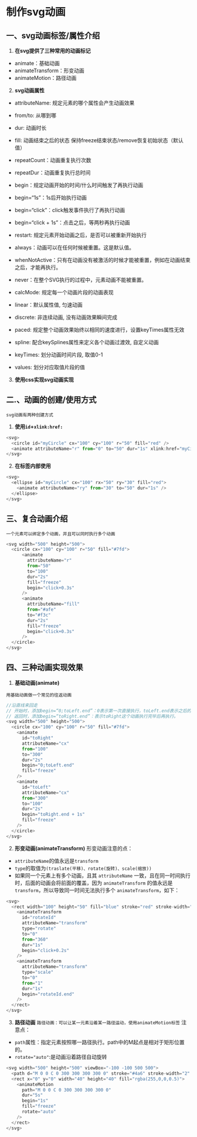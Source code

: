 # 制作svg动画

## 一、svg动画标签/属性介绍
1. **在svg提供了三种常用的动画标记**

- animate：基础动画
- animateTransform：形变动画
- animateMotion：路径动画

2. **svg动画属性**
- attributeName: 规定元素的哪个属性会产生动画效果
- from/to: 从哪到哪
- dur: 动画时长
- fill: 动画结束之后的状态 保持freeze结束状态/remove恢复初始状态（默认值）

- repeatCount：动画重复执行次数
- repeatDur：动画重复执行总时间
- begin：规定动画开始的时间/什么时间触发了再执行动画
- begin=“1s”：1s后开始执行动画
- begin=“click”：click触发事件执行了再执行动画
- begin=“click + 1s”：点击之后，等两秒再执行动画
- restart: 规定元素开始动画之后，是否可以被重新开始执行
- always：动画可以在任何时候被重置。这是默认值。
- whenNotActive：只有在动画没有被激活的时候才能被重置，例如在动画结束之后，才能再执行。
- never：在整个SVG执行的过程中，元素动画不能被重置。
- calcMode: 规定每一个动画片段的动画表现
- linear：默认属性值, 匀速动画
- discrete: 非连续动画, 没有动画效果瞬间完成
- paced: 规定整个动画效果始终以相同的速度进行，设置keyTimes属性无效
- spline: 配合keySplines属性来定义各个动画过渡效, 自定义动画
- keyTimes: 划分动画时间片段, 取值0-1
- values: 划分对应取值片段的值

3. **使用css实现svg动画实现**
## 二.、动画的创建/使用方式
`svg动画有两种创建方式`
1. **使用`id`+`xlink:href:`**
```js
<svg>
  <circle id="myCircle" cx="100" cy="100" r="50" fill="red" />
  <animate attributeName="r" from="0" to="50" dur="1s" xlink:href="myCircle" />
</svg>
```
<showRun>
  <template #svgCode>
    <svg>
      <circle id="myCircle" cx="100" cy="100" r="50" fill="red" />
      <animate attributeName="r" from="0" to="50" dur="1s" xlink:href="#myCircle" />
    </svg>
  </template>
</showRun>

2. **在标签内部使用**
```js
<svg>
  <ellipse id="myCircle" cx="100" rx="50" ry="30" fill="red">
    <animate attributeName="ry" from="30" to="50" dur="1s" />
  </ellipse>
</svg>
```


## 三、复合动画介绍
`一个元素可以绑定多个动画，并且可以同时执行多个动画`
```js
<svg width="500" height="500">
  <circle cx="100" cy="100" r="50" fill="#7fd">
      <animate
        attributeName="r"
        from="50"
        to="100"
        dur="2s"
        fill="freeze"
        begin="click+0.3s"
      />
      <animate
        attributeName="fill"
        from="#afe"
        to="#f3c"
        dur="2s"
        fill="freeze"
        begin="click+0.3s"
      />
  </circle>
</svg>
```
<showRun>
  <template #svgCode>
    <div>点一下👇</div>
    <svg width="500" height="500">    
      <circle cx="100" cy="100" r="50" fill="#7fd">
          <animate
            attributeName="r"
            from="50"
            to="100"
            dur="2s"
            fill="freeze"
            begin="click+0.3s"
          />
          <animate
            attributeName="fill"
            from="#afe"
            to="#f3c"
            dur="2s"
            fill="freeze"
            begin="click+0.3s"
          />
      </circle>
    </svg>
  </template>
</showRun>

## 四、三种动画实现效果
1. **基础动画(animate)**

`用基础动画做一个常见的往返动画`
```js
//沿直线来回走
// 开始时，添加begin=“0;toLeft.end”：0表示第一次直接执行，toLeft.end表示之后的每一次toLeft这个动画执行完毕后再执行。
// 返回时，添加begin=“toRight.end”：表示toRight这个动画执行完毕后再执行。
<svg width="500" height="500">
  <circle cx="100" cy="100" r="50" fill="#7fd">
    <animate
      id="toRight"
      attributeName="cx"
      from="100"
      to="300"
      dur="2s"
      begin="0;toLeft.end"
      fill="freeze"
    />
    <animate
      id="toLeft"
      attributeName="cx"
      from="300"
      to="100"
      dur="2s"
      begin="toRight.end + 1s"
      fill="freeze"
    />
  </circle>
</svg>
```
<showRun>
  <template #svgCode>
    <svg width="500" height="500">
      <circle cx="100" cy="100" r="50" fill="#7fd">
        <animate
          id="toRight"
          attributeName="cx"
          from="100"
          to="300"
          dur="2s"
          begin="0;toLeft.end"
          fill="freeze"
        />
        <animate
          id="toLeft"
          attributeName="cx"
          from="300"
          to="100"
          dur="2s"
          begin="toRight.end"
          fill="freeze"
        />
      </circle>
    </svg>
  </template>
</showRun>

2. **形变动画(animateTransform)**
形变动画注意的点：
- `attributeName`的值永远是`transform`
- `type`的取值为`(traslate(平移)、rotate(旋转)、scale(缩放))`
- 如果同一个元素上有多个动画，且其 `attributeName` 一致，且在同一时间执行时，后面的动画会将前面的覆盖，因为 `animateTransform` 的值永远是`transform`，所以导致同一时间无法执行多个 `animateTransform`，如下：
```js
<svg>
  <rect width="100" height="50" fill="blue" stroke="red" stroke-width="4">
    <animateTransform
      id="rotateId"
      attributeName="transform"
      type="rotate"
      to="0"
      from="360"
      dur="1s"
      begin="click+0.2s"
    />
    <animateTransform
      attributeName="transform"
      type="scale"
      to="0"
      from="1"
      dur="1s"
      begin="rotateId.end"
    />
  </rect>
</svg>
```

<showRun>
  <template #svgCode>
    <svg>
      <rect width="100" height="50" fill="blue" stroke="red" stroke-width="4">
        <animateTransform
          id="scaleId"
          attributeName="transform"
          type="scale"
          from="0"
          to="1"
          dur="1s"
        />
        <animateTransform
          attributeName="transform"
          type="rotate"
          from="0"
          to="360"
          dur="1s"
          begin="scaleId.end"
        />
      </rect>
    </svg>
  </template>
</showRun>

3. **路径动画**
`路径动画：可以让某一元素沿着某一路径运动，使用animateMotion标签`
注意点：
- `path`属性：指定元素按照哪一路径执行。path中的M起点是相对于矩形位置的。
- `rotate="auto"`:是动画沿着路径自动旋转
```js
<svg width="500" height="500" viewBox="-100 -100 500 500">
  <path d="M 0 0 C 0 300 300 300 300 0" stroke="#4a6" stroke-width="2" fill="none"></path>
  <rect x="0" y="0" width="40" height="40" fill="rgba(255,0,0,0.5)">
    <animateMotion
      path="M 0 0 C 0 300 300 300 300 0"
      dur="5s"
      begin="1s"
      fill="freeze"
      rotate="auto"
    />
  </rect>
</svg>
```

<showRun>
  <template #svgCode>
    <svg width="500" height="500" viewBox="-100 -100 500 500">
      <path d="M 0 0 C 0 300 300 300 300 0" stroke="#4a6" stroke-width="2" fill="none"></path>
      <rect x="0" y="0" width="40" height="40" fill="rgba(255,0,0,0.5)">
        <animateMotion
          path="M 0 0 C 0 300 300 300 300 0"
          dur="1s"
          begin="1s"
          fill="freeze"
          rotate="auto"
          restart
        />
      </rect>
    </svg>
  </template>
</showRun>

<script setup>
import showRun from '../../components/showRun.vue'
</script>